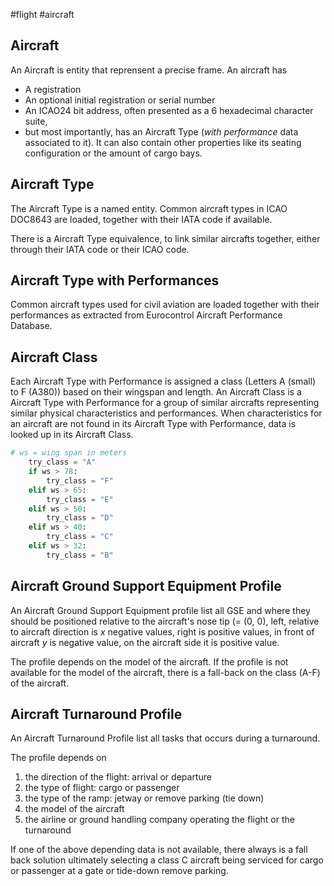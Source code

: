 #flight #aircraft
## Aircraft
An Aircraft is entity that reprensent a precise frame.
An aircraft has
- A registration
- An optional initial registration or serial number
- An ICAO24 bit address, often presented as a 6 hexadecimal character suite,
- but most importantly, has an Aircraft Type (*with performance* data associated to it).
It can also contain other properties like its seating configuration or the amount of cargo bays.


## Aircraft Type
The Aircraft Type is a named entity.
Common aircraft types in ICAO DOC8643 are loaded, together with their IATA code if available.

There is a Aircraft Type equivalence, to link similar aircrafts together, either through their IATA code or their ICAO code.

## Aircraft Type with Performances
Common aircraft types used for civil aviation are loaded together with their performances as extracted from Eurocontrol Aircraft Performance Database.


## Aircraft Class
Each Aircraft Type with Performance is assigned a class (Letters A (small) to F (A380)) based on their wingspan and length.
An Aircraft Class is a Aircraft Type with Performance for a group of similar aircrafts representing similar physical characteristics and performances.
When characteristics for an aircraft are not found in its Aircraft Type with Performance, data is looked up in its Aircraft Class.

```python
# ws = wing span in meters
    try_class = "A"
    if ws > 78:
        try_class = "F"
    elif ws > 65:
        try_class = "E"
    elif ws > 50:
        try_class = "D"
    elif ws > 40:
        try_class = "C"
    elif ws > 32:
        try_class = "B"
```

## Aircraft Ground Support Equipment Profile

An Aircraft Ground Support Equipment profile list all GSE and where they should be positioned relative to the aircraft's nose tip (= (0, 0), left, relative to aircraft direction is *x* negative values, right is positive values, in front of aircraft *y* is negative value, on the aircraft side it is positive value.

The profile depends on the model of the aircraft.
If the profile is not available for the model of the aircraft, there is a fall-back on the class (A-F) of the aircraft.

## Aircraft Turnaround Profile

An Aircraft Turnaround Profile list all tasks that occurs during a turnaround.

The profile depends on
1. the direction of the flight: arrival or departure
2. the type of flight: cargo or passenger
3. the type of the ramp: jetway or remove parking (tie down)
4. the model of the aircraft
5. the airline or ground handling company operating the flight or the turnaround

If one of the above depending data is not available, there always is a fall back solution ultimately selecting a class C aircraft being serviced for cargo or passenger at a gate or tide-down remove parking.
